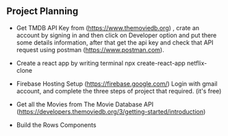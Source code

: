 ## Project Planning 
- Get TMDB API Key from (https://www.themoviedb.org) , crate an account by signing in and then click on Developer option and put there some details information, after that get the api key and check that API request using postman (https://www.postman.com).

- Create a react app by writing terminal npx create-react-app netflix-clone 

- Firebase Hosting Setup (https://firebase.google.com/)
Login with gmail account, and complete the three steps of project that required. (it's free)

- Get all the Movies from The Movie Database API (https://developers.themoviedb.org/3/getting-started/introduction)
- Build the Rows Components